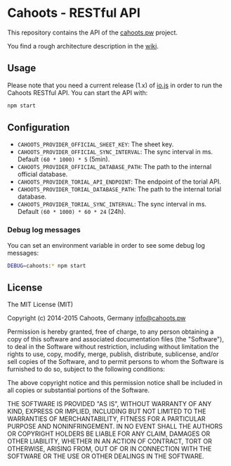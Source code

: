 # Cahoots - RESTful API

This repository contains the API of the [cahoots.pw](http://cahoots.pw) project.

You find a rough architecture description in the [wiki](https://github.com/getcahoots/api/wiki).

## Usage

Please note that you need a current release (1.x) of [io.js](https://iojs.org) in order to run the Cahoots RESTful API. You can start the API with:

```sh
npm start
```

## Configuration

  * `CAHOOTS_PROVIDER_OFFICIAL_SHEET_KEY`: The sheet key.
  * `CAHOOTS_PROVIDER_OFFICIAL_SYNC_INTERVAL`: The sync interval in ms. Default `(60 * 1000) * 5` (5min).
  * `CAHOOTS_PROVIDER_OFFICIAL_DATABASE_PATH`: The path to the internal official database.
  * `CAHOOTS_PROVIDER_TORIAL_API_ENDPOINT`: The endpoint of the torial API.
  * `CAHOOTS_PROVIDER_TORIAL_DATABASE_PATH`: The path to the internal torial database.
  * `CAHOOTS_PROVIDER_TORIAL_SYNC_INTERVAL`: The sync interval in ms. Default `(60 * 1000) * 60 * 24` (24h).

### Debug log messages

You can set an environment variable in order to see some debug log messages:

```sh
DEBUG=cahoots:* npm start
```

## License

The MIT License (MIT)

Copyright (c) 2014-2015 Cahoots, Germany <info@cahoots.pw>

Permission is hereby granted, free of charge, to any person obtaining a copy
of this software and associated documentation files (the "Software"), to deal
in the Software without restriction, including without limitation the rights
to use, copy, modify, merge, publish, distribute, sublicense, and/or sell
copies of the Software, and to permit persons to whom the Software is
furnished to do so, subject to the following conditions:

The above copyright notice and this permission notice shall be included in
all copies or substantial portions of the Software.

THE SOFTWARE IS PROVIDED "AS IS", WITHOUT WARRANTY OF ANY KIND, EXPRESS OR
IMPLIED, INCLUDING BUT NOT LIMITED TO THE WARRANTIES OF MERCHANTABILITY,
FITNESS FOR A PARTICULAR PURPOSE AND NONINFRINGEMENT. IN NO EVENT SHALL THE
AUTHORS OR COPYRIGHT HOLDERS BE LIABLE FOR ANY CLAIM, DAMAGES OR OTHER
LIABILITY, WHETHER IN AN ACTION OF CONTRACT, TORT OR OTHERWISE, ARISING FROM,
OUT OF OR IN CONNECTION WITH THE SOFTWARE OR THE USE OR OTHER DEALINGS IN
THE SOFTWARE.

